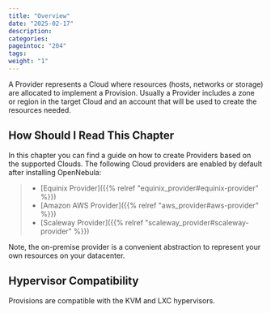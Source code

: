 ```yaml
---
title: "Overview"
date: "2025-02-17"
description:
categories:
pageintoc: "204"
tags:
weight: "1"
---
```


<!--# Overview -->

A Provider represents a Cloud where resources (hosts, networks or storage) are allocated to implement a Provision. Usually a Provider includes a zone or region in the target Cloud and an account that will be used to create the resources needed.

## How Should I Read This Chapter

In this chapter you can find a guide on how to create Providers based on the supported Clouds. The following Cloud providers are enabled by default after installing OpenNebula:

> - [Equinix Provider]({{% relref "equinix_provider#equinix-provider" %}})
> - [Amazon AWS Provider]({{% relref "aws_provider#aws-provider" %}})
> - [Scaleway Provider]({{% relref "scaleway_provider#scaleway-provider" %}})

Note, the on-premise provider is a convenient abstraction to represent your own resources on your datacenter.

## Hypervisor Compatibility

Provisions are compatible with the KVM and LXC hypervisors.
